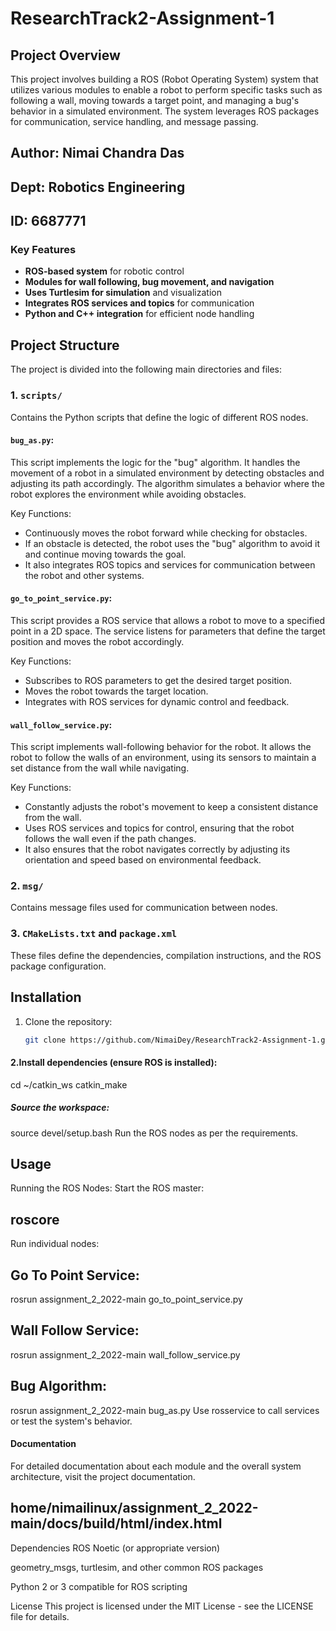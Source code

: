 # ResearchTrack2-Assignment-1

## Project Overview

This project involves building a ROS (Robot Operating System) system that utilizes various modules to enable a robot to perform specific tasks such as following a wall, moving towards a target point, and managing a bug's behavior in a simulated environment. The system leverages ROS packages for communication, service handling, and message passing.

## Author: Nimai Chandra Das
## Dept: Robotics Engineering 
## ID: 6687771

### Key Features
- **ROS-based system** for robotic control
- **Modules for wall following, bug movement, and navigation**
- **Uses Turtlesim for simulation** and visualization
- **Integrates ROS services and topics** for communication
- **Python and C++ integration** for efficient node handling

## Project Structure

The project is divided into the following main directories and files:

### 1. `scripts/`
Contains the Python scripts that define the logic of different ROS nodes.

#### **`bug_as.py`**:
This script implements the logic for the "bug" algorithm. It handles the movement of a robot in a simulated environment by detecting obstacles and adjusting its path accordingly. The algorithm simulates a behavior where the robot explores the environment while avoiding obstacles.

Key Functions:
- Continuously moves the robot forward while checking for obstacles.
- If an obstacle is detected, the robot uses the "bug" algorithm to avoid it and continue moving towards the goal.
- It also integrates ROS topics and services for communication between the robot and other systems.

#### **`go_to_point_service.py`**:
This script provides a ROS service that allows a robot to move to a specified point in a 2D space. The service listens for parameters that define the target position and moves the robot accordingly.

Key Functions:
- Subscribes to ROS parameters to get the desired target position.
- Moves the robot towards the target location.
- Integrates with ROS services for dynamic control and feedback.

#### **`wall_follow_service.py`**:
This script implements wall-following behavior for the robot. It allows the robot to follow the walls of an environment, using its sensors to maintain a set distance from the wall while navigating.

Key Functions:
- Constantly adjusts the robot's movement to keep a consistent distance from the wall.
- Uses ROS services and topics for control, ensuring that the robot follows the wall even if the path changes.
- It also ensures that the robot navigates correctly by adjusting its orientation and speed based on environmental feedback.

### 2. `msg/`
Contains message files used for communication between nodes.

### 3. `CMakeLists.txt` and `package.xml`
These files define the dependencies, compilation instructions, and the ROS package configuration.

## Installation

1. Clone the repository:
   ```bash
   git clone https://github.com/NimaiDey/ResearchTrack2-Assignment-1.git
#### 2.Install dependencies (ensure ROS is installed):
cd ~/catkin_ws
catkin_make
##### Source the workspace:

source devel/setup.bash
Run the ROS nodes as per the requirements.

## Usage
Running the ROS Nodes:
Start the ROS master:

## roscore
Run individual nodes:

## Go To Point Service:


rosrun assignment_2_2022-main go_to_point_service.py
## Wall Follow Service:


rosrun assignment_2_2022-main wall_follow_service.py
## Bug Algorithm:


rosrun assignment_2_2022-main bug_as.py
Use rosservice to call services or test the system's behavior.

#### Documentation
For detailed documentation about each module and the overall system architecture, visit the project documentation.
 ## home/nimailinux/assignment_2_2022-main/docs/build/html/index.html

Dependencies
ROS Noetic (or appropriate version)

geometry_msgs, turtlesim, and other common ROS packages

Python 2 or 3 compatible for ROS scripting

License
This project is licensed under the MIT License - see the LICENSE file for details.
